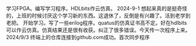 学习FPGA。编写学习程序。HDLbits作云仿真。 2024-9-1 想起来真的是挺奇怪的，上班的时候讨厌这个学习新的东西。这退休了，反倒是有兴趣了。活到老学到老把。 开始学习。写了一些erilog程序。quatus的仿真证书高不定。好在hdlbits可以作云仿真。仿真结果还是很有收获。纠正了很多错误。今天传一次程序上来。
2024/9/3 终端上的仓库连接到github.com成功。首次同步程序
